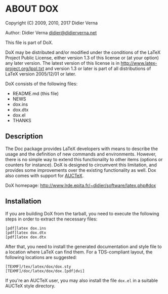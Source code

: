 ABOUT DOX
=========

Copyright (C) 2009, 2010, 2017 Didier Verna

Author: Didier Verna <didier@didierverna.net>

This file is part of DoX.

DoX may be distributed and/or modified under the conditions of the LaTeX
Project Public License, either version 1.3 of this license or (at your option)
any later version. The latest version of this license is in
http://www.latex-project.org/lppl.txt and version 1.3 or later is part of all
distributions of LaTeX version 2005/12/01 or later.

DoX consists of the following files:

- README.md (this file)
- NEWS
- dox.ins
- dox.dtx
- dox.el
- THANKS


Description
-----------

The Doc package provides LaTeX developers with means to describe the usage and
the definition of new commands and environments. However, there is no simple
way to extend this functionality to other items (options or counters for
instance). DoX is designed to circumvent this limitation, and provides some
improvements over the existing functionality as well. Dox also comes with
support for [AUCTeX](https://www.gnu.org/software/auctex/).

DoX homepage: http://www.lrde.epita.fr/~didier/software/latex.php#dox


Installation
------------
If you are building DoX from the tarball, you need to execute the following
steps in order to extract the necessary files:

	[pdf]latex dox.ins
	[pdf]latex dox.dtx
	[pdf]latex dox.dtx

After that, you need to install the generated documentation and style file to
a location where LaTeX can find them. For a TDS-compliant layout, the
following locations are suggested:

	[TEXMF]/tex/latex/dox/dox.sty
	[TEXMF]/doc/latex/dox/dox.[pdf|dvi]

If you're an AUCTeX user, you may also install the file `dox.el` in a
suitable AUCTeX style directory.
